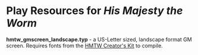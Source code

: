 # Play Resources for _His Majesty the Worm_
**hmtw_gmscreen_landscape.typ** - a US-Letter sized, landscape format GM screen.  Requires fonts from the [HMTW Creator's Kit](https://riseupcomus.itch.io/his-majesty-the-worm-creators-kit) to compile.
